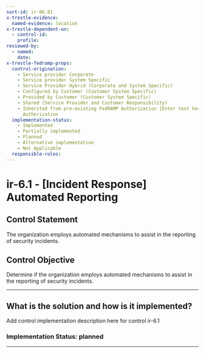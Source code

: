 ```yaml
---
sort-id: ir-06.01
x-trestle-evidence:
  named-evidence: location
x-trestle-dependent-on:
  - control-id:
    profile:
reviewed-by:
  - named:
    date:
x-trestle-fedramp-props:
  control-origination:
    - Service provider Corporate
    - Service provider System Specific
    - Service Provider Hybrid (Corporate and System Specific)
    - Configured by Customer (Customer System Specific)
    - Provided by Customer (Customer System Specific)
    - Shared (Service Provider and Customer Responsibility)
    - Inherited from pre-existing FedRAMP Authorization [Enter text here], Date of
      Authorization
  implementation-status:
    - Implemented
    - Partially implemented
    - Planned
    - Alternative implementation
    - Not Applicable
  responsible-roles:
---
```


# ir-6.1 - \[Incident Response\] Automated Reporting

## Control Statement

The organization employs automated mechanisms to assist in the reporting of security incidents.

## Control Objective

Determine if the organization employs automated mechanisms to assist in the reporting of security incidents.

______________________________________________________________________

## What is the solution and how is it implemented?

Add control implementation description here for control ir-6.1

### Implementation Status: planned

______________________________________________________________________
